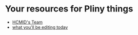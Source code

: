 # Your resources for Pliny things

- [HCMID's Team](https://github.com/HCMID/plinius)
- [what you'll be editing today](handydandylink)

